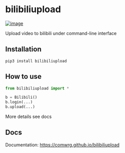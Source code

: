 # bilibiliupload
[![image](https://img.shields.io/pypi/v/bilibiliupload.svg)](https://pypi.org/project/bilibiliupload/)

Upload video to bilibili under command-line interface

## Installation
```
pip3 install bilibiliupload
```

## How to use
```python
from bilibiliupload import *

b = Bilibili()
b.login(...)
b.upload(...)

```
More details see docs

## Docs
Documentation: https://comwrg.github.io/bilibiliupload

